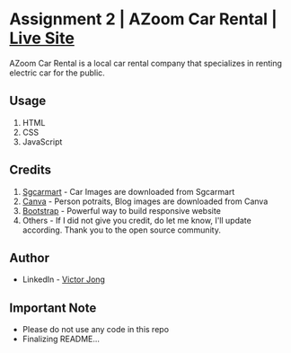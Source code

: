# Assignment 2 | AZoom Car Rental | [Live Site](https://victorjongsoon.github.io/isit207/blog.html)
AZoom Car Rental is a local car rental company that specializes in renting electric car for the public.

## Usage
1. HTML
2. CSS
3. JavaScript

## Credits
1. [Sgcarmart](https://www.sgcarmart.com/main/index.php) - Car Images are downloaded from Sgcarmart
2. [Canva](https://www.canva.com/) - Person potraits, Blog images are downloaded from Canva
3. [Bootstrap](https://getbootstrap.com/) - Powerful way to build responsive website
4. Others - If I did not give you credit, do let me know, I'll update according. Thank you to the open source community.

## Author
- LinkedIn - [Victor Jong](https://www.linkedin.com/in/victorjongsoon/)

## Important Note
- Please do not use any code in this repo
- Finalizing README...
